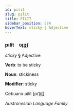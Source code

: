 ```yaml
---
id: pılit
slug: pılit
title: PILİT
sidebar_position: 574
hoverText: sticky § Adjective
---
```


### pılit&emsp;<span kind="abugida">ʋȷʓ̆ɟ</span>

*sticky* **§** Adjective

**Verb**: to be sticky

**Noun**: stickiness

**Modifier**: sticky

Cebuano pilit [pɪˈl̪it̪]

*Austronesian Language Family*